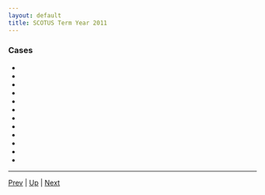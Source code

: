 ```yaml
---
layout: default
title: SCOTUS Term Year 2011
---
```


### Cases
*  []()
*  []()
*  []()
*  []()
*  []()
*  []()
*  []()
*  []()
*  []()
*  []()
*  []()
*  []()

---

[Prev](../2010/README.md) | [Up](../README.md) | [Next](../2012/README.md)
